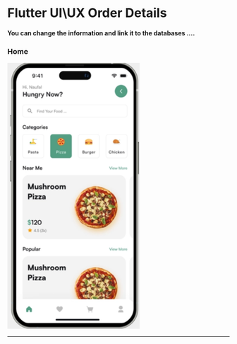  <h1> Flutter UI\UX Order Details</h1>  
 
 
 
 
 
 
<h4> You can change the information and link it to the databases ....</h4>






<h3>Home</h3> 







<img src="https://github.com/abenkoula71/Day2_Home_Food_Flutter/blob/main/Screenshot%202023-03-23%20232015.png" width="300" /> 






<hr>






